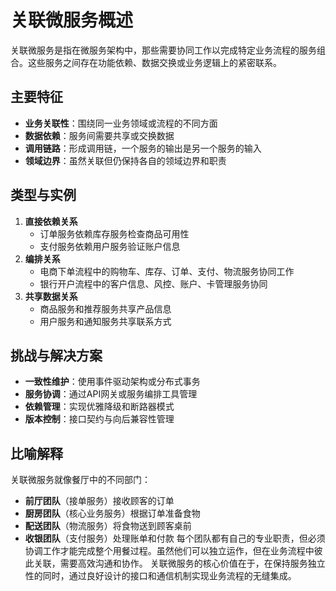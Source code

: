 # 关联微服务概述
关联微服务是指在微服务架构中，那些需要协同工作以完成特定业务流程的服务组合。这些服务之间存在功能依赖、数据交换或业务逻辑上的紧密联系。
## 主要特征
-   **业务关联性**：围绕同一业务领域或流程的不同方面
-   **数据依赖**：服务间需要共享或交换数据
-   **调用链路**：形成调用链，一个服务的输出是另一个服务的输入
-   **领域边界**：虽然关联但仍保持各自的领域边界和职责
## 类型与实例
1.  **直接依赖关系**
    -   订单服务依赖库存服务检查商品可用性
    -   支付服务依赖用户服务验证账户信息
2.  **编排关系**
    -   电商下单流程中的购物车、库存、订单、支付、物流服务协同工作
    -   银行开户流程中的客户信息、风控、账户、卡管理服务协同
3.  **共享数据关系**
    -   商品服务和推荐服务共享产品信息
    -   用户服务和通知服务共享联系方式
## 挑战与解决方案
-   **一致性维护**：使用事件驱动架构或分布式事务
-   **服务协调**：通过API网关或服务编排工具管理
-   **依赖管理**：实现优雅降级和断路器模式
-   **版本控制**：接口契约与向后兼容性管理
## 比喻解释
关联微服务就像餐厅中的不同部门：
-   **前厅团队**（接单服务）接收顾客的订单
-   **厨房团队**（核心业务服务）根据订单准备食物
-   **配送团队**（物流服务）将食物送到顾客桌前
-   **收银团队**（支付服务）处理账单和付款
每个团队都有自己的专业职责，但必须协调工作才能完成整个用餐过程。虽然他们可以独立运作，但在业务流程中彼此关联，需要高效沟通和协作。
关联微服务的核心价值在于，在保持服务独立性的同时，通过良好设计的接口和通信机制实现业务流程的无缝集成。
<!--stackedit_data:
eyJoaXN0b3J5IjpbLTE3NTAyNjg5NjNdfQ==
-->